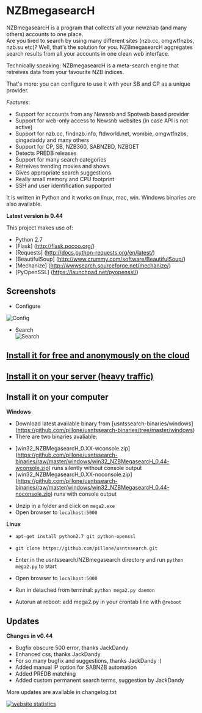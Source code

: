 **NZBmegasearcH** 
======================

NZBmegasearcH is a program that collects all your newznab (and many others) accounts to one place.   
Are you tired to search by using many different sites (nzb.cc, omgwtfnzbs, nzb.su etc)? Well, that's the solution for you. NZBmegasearcH aggregates search results from all your accounts in one clean web interface.

Technically speaking: NZBmegasearcH is a meta-search engine that retreives data from your favourite NZB indices.

That's more: you can configure to use it with your SB and CP as a unique provider.

*Features*:
* Support for accounts from any Newsnb and Spotweb based provider
* Support for web-only access to Newsnb websites (in case API is not active)
* Support for nzb.cc, findnzb.info, ftdworld.net, wombie, omgwtfnzbs, gingadaddy and many others
* Support for CP, SB, NZB360, SABNZBD, NZBGET
* Detects PREDB releases
* Support for many search categories
* Retreives trending movies and shows
* Gives appropriate search suggestions
* Really small memory and CPU footprint
* SSH and user identification supported

It is written in Python and it works on linux, mac, win. Windows binaries are also available.

**Latest version is 0.44**

This project makes use of:

- Python 2.7
- [Flask] (http://flask.pocoo.org/)
- [Requests] (http://docs.python-requests.org/en/latest/)
- [BeautifulSoup] (http://www.crummy.com/software/BeautifulSoup/)
- [Mechanize] (http://wwwsearch.sourceforge.net/mechanize/)
- [PyOpenSSL] (https://launchpad.net/pyopenssl/)

## Screenshots


* Configure  

![Config](https://raw.github.com/pillone/usntssearch/master/NZBmegasearch/static/show_config.jpg)

* Search  
![Search](https://raw.github.com/pillone/usntssearch/master/NZBmegasearch/static/show_search.jpg)
 

## [Install it for free and anonymously on the cloud](https://github.com/pillone/usntssearch/blob/master/NZBmegasearch/openshift/openshift_install.md)

 

## [Install it on your server (heavy traffic)](https://github.com/pillone/usntssearch/blob/master/NZBmegasearch/large_server/nginx_install.md)



## Install it on your computer

 

**Windows**

- Download latest available binary from [usntssearch-binaries/windows] (https://github.com/pillone/usntssearch-binaries/tree/master/windows)
- There are two binaries avaliable: 
 * [win32_NZBMegasearcH_0.XX-wconsole.zip] (https://github.com/pillone/usntssearch-binaries/raw/master/windows/win32_NZBMegasearcH_0.44-wconsole.zip) runs silently without console output
 * [win32_NZBMegasearcH_0.XX-noconsole.zip] (https://github.com/pillone/usntssearch-binaries/raw/master/windows/win32_NZBMegasearcH_0.44-noconsole.zip) runs with console output
- Unzip in a folder and click on `mega2.exe`
- Open browser to `localhost:5000`

**Linux**

- `apt-get install python2.7 git python-openssl`
- `git clone https://github.com/pillone/usntssearch.git`
- Enter in the usntssearch/NZBmegasearch directory and run  `python mega2.py` to start
- Open browser to `localhost:5000`


- Run in detached from terminal: `python mega2.py daemon`
- Autorun at reboot: add mega2.py in your crontab line with `@reboot`

## Updates


**Changes in v0.44**

- Bugfix obscure 500 error, thanks JackDandy
- Enhanced css, thanks JackDandy
- For so many bugfix and suggestions, thanks JackDandy :)
- Added manual IP option for SABNZB automation
- Added PREDB matching
- Added custom permanent search terms, suggestion by JackDandy

More updates are available in changelog.txt

<a title="website statistics" href="http://statcounter.com/" 
target="_blank"><img
src="http://c.statcounter.com/8769563/0/45111251/0/" alt="website statistics" style="border:none;"></a>

